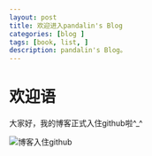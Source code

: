 ```yaml
---
layout: post
title: 欢迎进入pandalin's Blog
categories: [blog ]
tags: [book, list, ]
description: pandalin's Blog。
---
```

# 欢迎语
大家好，我的博客正式入住github啦^_^


![博客入住github]({{site.url}}/images/2016/09/1edf83fe30c44a73433df0f03d1080cc.jpg)
